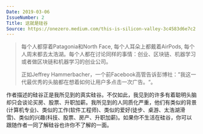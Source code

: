 ```yaml
---
Date: 2019-03-06
IssueNumber: 2
Title: 这就是硅谷
Source: https://onezero.medium.com/this-is-silicon-valley-3c4583d6e7c2
---
```


> 每个人都穿着Patagonia和North Face, 每个人耳朵上都戴着AirPods, 每个人周末都去太浩湖。每个人都在讨论同样的事情：创业、区块链、机器学习或者做区块链和机器学习的创业公司。
>
> 正如Jeffrey Hammerbacher，一个前Facebook高管告诉彭博社：”我这一代最优秀的头脑都在想着如何让用户多点击一次广告。“。

作者描述的硅谷正是我所见到的真实硅谷。不仅如此，我见到的许多有着聪明头脑却只会谈论买房、股票、升职加薪。我所见到的人同质化严重，他们有类似的背景(计算机专业)、类似的工作(软件工程师)、类似的爱好(徒步、桌游、太浩湖滑雪)、类似的兴趣(科技、股票、房产、升职加薪)。如果你不生活在硅谷，你可以跟随作者一同了解硅谷也许你不了解的一面。
